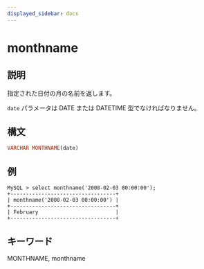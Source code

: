 ```yaml
---
displayed_sidebar: docs
---
```


# monthname

## 説明

指定された日付の月の名前を返します。

`date` パラメータは DATE または DATETIME 型でなければなりません。

## 構文

```Haskell
VARCHAR MONTHNAME(date)
```

## 例

```Plain Text
MySQL > select monthname('2008-02-03 00:00:00');
+----------------------------------+
| monthname('2008-02-03 00:00:00') |
+----------------------------------+
| February                         |
+----------------------------------+
```

## キーワード

MONTHNAME, monthname